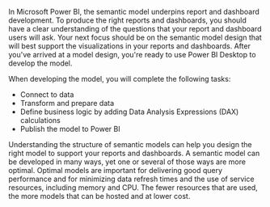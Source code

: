 In Microsoft Power BI, the semantic model underpins report and dashboard development. To produce the right reports and dashboards, you should have a clear understanding of the questions that your report and dashboard users will ask. Your next focus should be on the semantic model design that will best support the visualizations in your reports and dashboards. After you've arrived at a model design, you're ready to use Power BI Desktop to develop the model.

When developing the model, you will complete the following tasks:

- Connect to data
- Transform and prepare data
- Define business logic by adding Data Analysis Expressions (DAX) calculations
- Publish the model to Power BI

Understanding the structure of semantic models can help you design the right model to support your reports and dashboards. A semantic model can be developed in many ways, yet one or several of those ways are more optimal. Optimal models are important for delivering good query performance and for minimizing data refresh times and the use of service resources, including memory and CPU. The fewer resources that are used, the more models that can be hosted and at lower cost.
